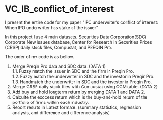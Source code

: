 # VC_IB_conflict_of_interest
I present the entire code for my paper "IPO underwriter’s conflict of interest: When IPO underwriter has stake of the issuer"

In this project I use 4 main datasets. Securities Data Corporation(SDC) Corporate New Issues database, Center for Research in Securities Prices (CRSP) daily stock files, Compustat, and PREQIN Pro. 

The order of my code is as bellow. 

1. Merge Preqin Pro data and SDC data. (DATA 1) \
   1.1. Fuzzy match the issuer in SDC and the firm in Preqin Pro. \
   1.2. Fuzzy match the underwriter in SDC and the investor in Preqin Pro.
   1.3. Handmatch the underwriter in SDC and the investor in Preqin Pro.
2. Merge CRSP daily stock files with Compustat using CCM table. (DATA 2)
3. Add buy and hold longterm return by merging DATA 1 and DATA 2.
4. Calculte the exccess return which is the buy-and-hold return of the portfolio of firms within each industry.
5. Report results in Latext formate. (summary statistics, regression analysis, and difference and difference analysis)
